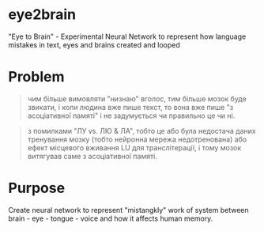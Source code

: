 # eye2brain
"Eye to Brain" - Experimental Neural Network to represent how language mistakes in text, eyes and brains created and looped

# Problem

> чим більше вимовляти "низнаю" вголос, тим більше мозок буде звикати, і коли людина вже пише текст, то вона вже пише "з асоціативної памяті" і не задумується чи правильно це чи ні.

> з помилками "ЛУ vs. ЛЮ & ЛА", тобто це або була недостача даних тренування мозку (тобто нейронна мережа недотренована) або ефект місцевого вживання LU для транслітерації, і тому мозок витягував саме з асоціативної памяті.

# Purpose
Create neural network to represent "mistangkly" work of system between brain - eye - tongue - voice and how it affects human memory. 

